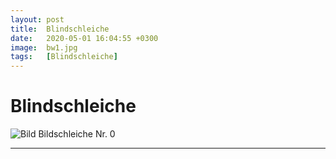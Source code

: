```yaml
---
layout: post
title:  Blindschleiche
date:   2020-05-01 16:04:55 +0300
image:  bw1.jpg
tags:   [Blindschleiche]
---
```

# Blindschleiche

![Bild Bildschleiche Nr. 0]({{site.baseurl}}/img/00.jpg)

___________________________________________________________________________________________________________________
